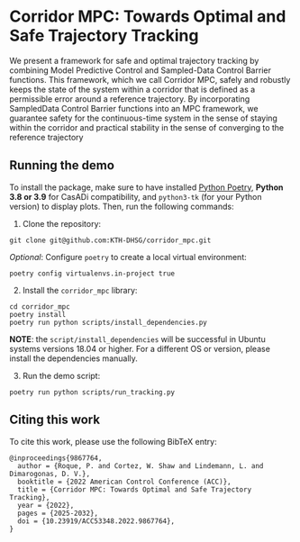 # Corridor MPC: Towards Optimal and Safe Trajectory Tracking
We present a framework for safe and optimal
trajectory tracking by combining Model Predictive Control
and Sampled-Data Control Barrier functions. This framework,
which we call Corridor MPC, safely and robustly keeps the state
of the system within a corridor that is defined as a permissible
error around a reference trajectory. By incorporating SampledData Control Barrier functions into an MPC framework, we
guarantee safety for the continuous-time system in the sense
of staying within the corridor and practical stability in the
sense of converging to the reference trajectory

## Running the demo
To install the package, make sure to have installed [Python Poetry](https://python-poetry.org/docs/#installing-with-the-official-installer),  **Python 3.8 or 3.9** for CasADi compatibility, and `python3-tk` (for your Python version) to display plots. Then, run the following commands:

1. Clone the repository:
```
git clone git@github.com:KTH-DHSG/corridor_mpc.git
```

_Optional_: Configure `poetry` to create a local virtual environment:
```
poetry config virtualenvs.in-project true
```

2. Install the `corridor_mpc` library:
```
cd corridor_mpc
poetry install
poetry run python scripts/install_dependencies.py
```
**NOTE**: the `script/install_dependencies` will be successful in Ubuntu systems versions 18.04 or higher. For a different OS or version, please install the dependencies manually.

3. Run the demo script:
```
poetry run python scripts/run_tracking.py
```

## Citing this work
To cite this work, please use the following BibTeX entry:
```
@inproceedings{9867764,
  author = {Roque, P. and Cortez, W. Shaw and Lindemann, L. and Dimarogonas, D. V.},
  booktitle = {2022 American Control Conference (ACC)},
  title = {Corridor MPC: Towards Optimal and Safe Trajectory Tracking},
  year = {2022},
  pages = {2025-2032},
  doi = {10.23919/ACC53348.2022.9867764},
}
```
